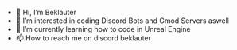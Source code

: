 - 👋 Hi, I’m Beklauter
- 👀 I’m interested in coding Discord Bots and Gmod Servers aswell
- 🌱 I’m currently learning how to code in Unreal Engine
- 📫 How to reach me on discord beklauter

<!---
beklauter/Beklauter is a ✨ special ✨ repository because its `README.md` (this file) appears on your GitHub profile.
You can click the Preview link to take a look at your changes.
--->
